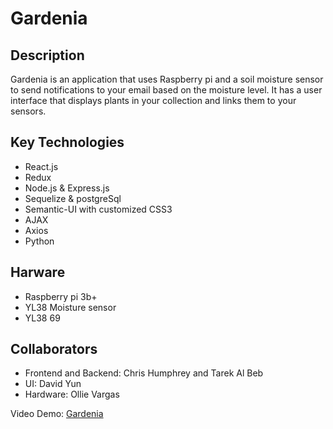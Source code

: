 <h1>Gardenia</h1>

<h2>Description</h2>
Gardenia is an application that uses Raspberry pi and a soil moisture sensor to send notifications to your email based on the moisture level.
It has a user interface that displays plants in your collection and links them to your sensors.

## Key Technologies
 * React.js
 * Redux
 * Node.js & Express.js
 * Sequelize & postgreSql
 * Semantic-UI with customized CSS3
 * AJAX
 * Axios
 * Python

 ## Harware
 * Raspberry pi 3b+
 * YL38 Moisture sensor
 * YL38 69 

## Collaborators
 * Frontend and Backend: Chris Humphrey and Tarek Al Beb
 * UI: David Yun 
 * Hardware: Ollie Vargas 

Video Demo: [Gardenia](https://drive.google.com/open?id=1z_gcBlMEFkolejzxaPdzpK7sv8M6Agpg)
